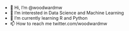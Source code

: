 - 👋 Hi, I’m @woodwardmw
- 👀 I’m interested in Data Science and Machine Learning
- 🌱 I’m currently learning R and Python
- 📫 How to reach me twitter.com/woodwardmw

<!---
woodwardmw/woodwardmw is a ✨ special ✨ repository because its `README.md` (this file) appears on your GitHub profile.
You can click the Preview link to take a look at your changes.
--->
